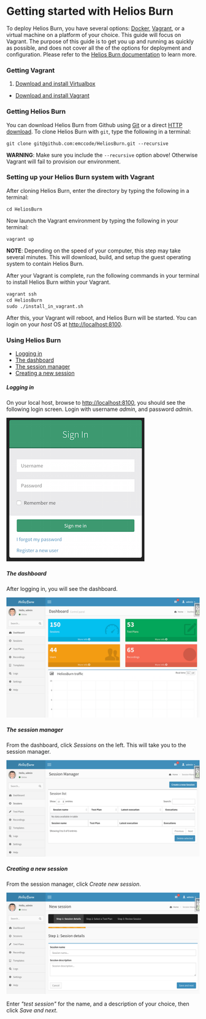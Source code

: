 # Getting started with Helios Burn

To deploy Helios Burn, you have several options: [Docker](https://www.docker.com), [Vagrant](https://www.vagrantup.com/), or a virtual machine on a platform of your choice. This guide will focus on Vagrant. The purpose of this guide is to get you up and running as quickly as possible, and does not cover all the of the options for deployment and configuration. Please refer to the [Helios Burn documentation](../) to learn more.

### Getting Vagrant

1. [Download and install Virtualbox](https://www.virtualbox.org/wiki/Downloads)
*  [Download and install Vagrant](http://www.vagrantup.com/downloads.html)

### Getting Helios Burn

You can download Helios Burn from Github using [Git](https://github.com/emccode/HeliosBurn/archive/master.zip) or a direct [HTTP download](https://github.com/emccode/HeliosBurn/archive/master.zip). To clone Helios Burn with `git`, type the following in a terminal:

```
git clone git@github.com:emccode/HeliosBurn.git --recursive
```
__WARNING__: Make sure you include the `--recursive` option above! Otherwise Vagrant will fail to provision our environment.

### Setting up your Helios Burn system with Vagrant

After cloning Helios Burn, enter the directory by typing the following in a terminal:

```
cd HeliosBurn
```

Now launch the Vagrant environment by typing the following in your terminal:

```
vagrant up
```
__NOTE__: Depending on the speed of your computer, this step may take several minutes. This will download, build, and setup the guest operating system to contain Helios Burn.

After your Vagrant is complete, run the following commands in your terminal to install Helios Burn within your Vagrant.

```
vagrant ssh
cd HeliosBurn
sudo ./install_in_vagrant.sh
```

After this, your Vagrant will reboot, and Helios Burn will be started. You can login on your _host_ OS at [http://localhost:8100](http://localhost:8100).

### Using Helios Burn

* [Logging in](#logging-in)
* [The dashboard](#the-dashboard)
* [The session manager](#the-session-manager)
* [Creating a new session](#creating-a-new-session)

##### Logging in
On your local host, browse to [http://localhost:8100](http://localhost:8100), you should see the following login screen. Login with username *admin*, and password *admin*.

![Helios Burn login screen](img/01_login.png "Helios Burn login screen")

##### The dashboard
After logging in, you will see the dashboard.

![Helios Burn dashboard](img/02_dashboard.png "Helios Burn dashboard")

##### The session manager
From the dashboard, click *Sessions* on the left. This will take you to the session manager.

![Helios Burn session manager](img/03_session_manager.png "Helios Burn session manager")

##### Creating a new session
From the session manager, click *Create new session*.

![Helios Burn new session](img/04_new_session.png "Helios Burn new session")

Enter *"test session"* for the name, and a description of your choice, then click *Save and next*.


